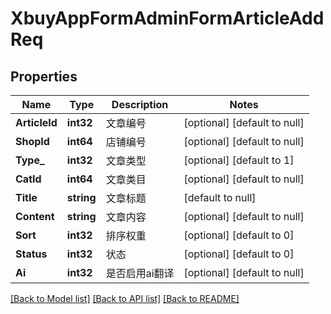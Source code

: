 # XbuyAppFormAdminFormArticleAddReq

## Properties
Name | Type | Description | Notes
------------ | ------------- | ------------- | -------------
**ArticleId** | **int32** | 文章编号 | [optional] [default to null]
**ShopId** | **int64** | 店铺编号 | [optional] [default to null]
**Type_** | **int32** | 文章类型 | [optional] [default to 1]
**CatId** | **int64** | 文章类目 | [optional] [default to null]
**Title** | **string** | 文章标题 | [default to null]
**Content** | **string** | 文章内容 | [optional] [default to null]
**Sort** | **int32** | 排序权重 | [optional] [default to 0]
**Status** | **int32** | 状态 | [optional] [default to 0]
**Ai** | **int32** | 是否启用ai翻译 | [optional] [default to null]

[[Back to Model list]](../README.md#documentation-for-models) [[Back to API list]](../README.md#documentation-for-api-endpoints) [[Back to README]](../README.md)

